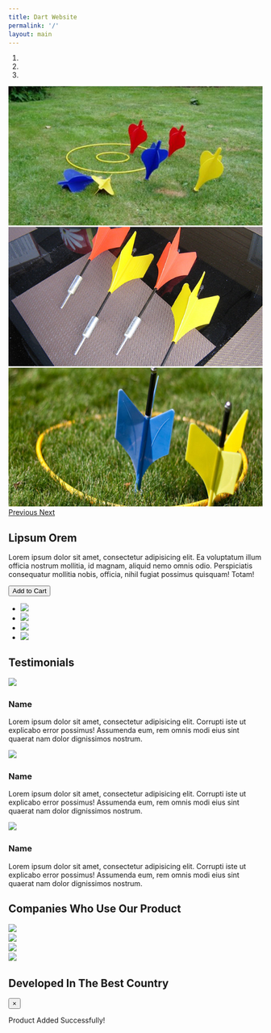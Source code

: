 ```yaml
---
title: Dart Website
permalink: '/'
layout: main
---
```


<div class="container" data-page="home">
  <div class="row product-slider">
    <div class="col-md-7">
      <div id="carouselSlider" class="carousel slide" data-ride="carousel">
        <ol class="carousel-indicators">
          <li data-target="#carouselSlider" data-slide-to="0" class="active"></li>
          <li data-target="#carouselSlider" data-slide-to="1"></li>
          <li data-target="#carouselSlider" data-slide-to="2"></li>
        </ol>
        <div class="carousel-inner" role="listbox">
          <div class="carousel-item active">
            <img src="images/lawn-dart-1.jpg" alt="First slide">
          </div>
          <div class="carousel-item">
            <img src="images/lawn-dart-2.jpg" alt="Second slide">
          </div>
          <div class="carousel-item">
            <img src="images/lawn-dart-3.jpg" alt="Third slide">
          </div>
        </div>
        <a class="left carousel-control" href="#carouselSlider" role="button" data-slide="prev">
          <span class="icon-prev" aria-hidden="true"></span>
          <span class="sr-only">Previous</span>
        </a>
        <a class="right carousel-control" href="#carouselSlider" role="button" data-slide="next">
          <span class="icon-next" aria-hidden="true"></span>
          <span class="sr-only">Next</span>
        </a>
      </div>
    </div>
    <div class="col-md-5 product-info">
      <h2>Lipsum Orem</h2>
      <p>
        Lorem ipsum dolor sit amet, consectetur adipisicing elit.
        Ea voluptatum illum officia nostrum mollitia, id magnam, aliquid nemo omnis odio.
        Perspiciatis consequatur mollitia nobis, officia, nihil fugiat possimus quisquam! Totam!
      </p>
      <div class="row share-item-block">
        <div class="col-xs-5">
          <button class="btn btn-block add-to-cart" data-toggle="modal" data-target="#add-modal">Add to Cart</button>
        </div>
        <div class="col-xs-7">
          <ul class="share-buttons">
            <li class="share"><img src="http://placehold.it/30x30"></li>
            <li class="share"><img src="http://placehold.it/30x30"></li>
            <li class="share"><img src="http://placehold.it/30x30"></li>
            <li class="share"><img src="http://placehold.it/30x30"></li>
          </ul>
        </div>
      </div>
    </div>
  </div>
</div>
<div class="container-fluid bg-alt">
  <div class="container testimonials">
      <div class="row">
        <div class="col-xs-12">
          <!-- section title -->
          <h2 class="section-title">Testimonials</h2>
        </div>
      </div>
      <div class="row">
        <div class="col-md-8 offset-md-2 profiles">
          <div class="row">
            <!-- section content -->
            <div class="col-md-4">
              <img class="profile-picture" src="http://placehold.it/100x100">
              <h3>Name</h3>
              <p>
                Lorem ipsum dolor sit amet, consectetur adipisicing elit.
                Corrupti iste ut explicabo error possimus! Assumenda eum,
                rem omnis modi eius sint quaerat nam dolor dignissimos nostrum.
              </p>
            </div>
            <div class="col-md-4">
              <img class="profile-picture" src="http://placehold.it/100x100">
              <h3>Name</h3>
              <p>
                Lorem ipsum dolor sit amet, consectetur adipisicing elit.
                Corrupti iste ut explicabo error possimus! Assumenda eum,
                rem omnis modi eius sint quaerat nam dolor dignissimos nostrum.
              </p>
            </div>
            <div class="col-md-4">
              <img class="profile-picture" src="http://placehold.it/100x100">
              <h3>Name</h3>
              <p>
                Lorem ipsum dolor sit amet, consectetur adipisicing elit.
                Corrupti iste ut explicabo error possimus! Assumenda eum,
                rem omnis modi eius sint quaerat nam dolor dignissimos nostrum.
              </p>
            </div>
          </div>
        </div>
      </div>
  </div>
</div>
<div class="container company-list">
  <div class="row">
    <div class="col-xs-12">
      <!-- section title -->
      <h2 class="section-title">Companies Who Use Our Product</h2>
    </div>
  </div>
  <div class="row">
    <!-- section content -->
    <div class="col-md-3">
      <img class="company-logo" src="http://placehold.it/300x300">
    </div>
    <div class="col-md-3">
      <img class="company-logo" src="http://placehold.it/300x300">
    </div>
    <div class="col-md-3">
      <img class="company-logo" src="http://placehold.it/300x300">
    </div>
    <div class="col-md-3">
      <img class="company-logo" src="http://placehold.it/300x300">
    </div>
  </div>
</div>
<div class="container">
  <div class="row">
    <div class="col-xs-12">
      <!-- section title -->
      <h2 class="section-title">Developed In The Best Country</h2>
    </div>
  </div>
</div>
<div class="container-fluid google-map">
  <!-- Google Map -->
</div>
<div id="add-modal" class="modal fade">
  <div class="modal-dialog" role="document">
    <div class="modal-content">
      <div class="modal-header">
        <button type="button" class="close" data-dismiss="modal" aria-label="Close">
          <span aria-hidden="true">&times;</span>
        </button>
      </div>
      <div class="modal-body">
        <p>Product Added Successfully!</p>
      </div>
    </div>
  </div>
</div>
